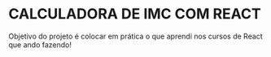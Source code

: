 # CALCULADORA DE IMC COM REACT

Objetivo do projeto é colocar em prática o que aprendi nos cursos de React que ando fazendo!
